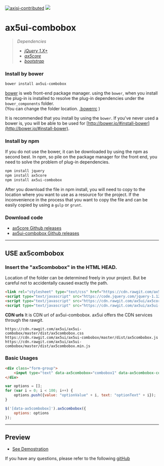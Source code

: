 [![axisj-contributed](https://img.shields.io/badge/AXISJ.com-Contributed-green.svg)](https://github.com/axisj)
![](https://img.shields.io/badge/Seowoo-Mondo&Thomas-red.svg)

# ax5ui-combobox

> *Dependencies*
> * _[jQuery 1.X+](http://jquery.com/)_
> * _[ax5core](http://ax5.io/ax5core)_
> * _[bootstrap](http://getbootstrap.com/)_


### Install by bower
```sh
bower install ax5ui-combobox
```
[bower](http://bower.io/#install-bower) is web front-end package manager.
using the `bower`, when you install the plug-in is installed to resolve the plug-in dependencies under the `bower_components` folder.  
(You can change the folder location. [.bowerrc](http://bower.io/docs/config/#bowerrc-specification) )

It is recommended that you install by using the `bower`. 
If you've never used a bower is, you will be able to be used for [http://bower.io/#install-bower](http://bower.io/#install-bower).

### Install by npm
If you do not use the bower, it can be downloaded by using the npm as second best.
In npm, so pile on the package manager for the front end, you need to solve the problem of plug-in dependencies.

```sh
npm install jquery
npm install ax5core
npm install ax5ui-combobox
```

After you download the file in npm install, you will need to copy to the location where you want to use as a resource for the project.
If the inconvenience in the process that you want to copy the file and can be easily copied by using a `gulp` or `grunt`.

### Download code
- [ax5core Github releases](https://github.com/ax5ui/ax5core/releases)
- [ax5ui-combobox Github releases](https://github.com/ax5ui/ax5ui-combobox/releases)


* * *

## USE ax5combobox

### Insert the "ax5combobox" in the HTML HEAD.

Location of the folder can be determined freely in your project. But be careful not to accidentally caused exactly the path.
```html
<link rel="stylesheet" type="text/css" href="https://cdn.rawgit.com/ax5ui/ax5ui-combobox/master/dist/ax5combobox.css" />
<script type="text/javascript" src="https://code.jquery.com/jquery-1.12.3.min.js"></script>
<script type="text/javascript" src="https://cdn.rawgit.com/ax5ui/ax5core/master/dist/ax5core.min.js"></script>
<script type="text/javascript" src="https://cdn.rawgit.com/ax5ui/ax5ui-combobox/master/dist/ax5combobox.min.js"></script>
```

**CDN urls**
It is CDN url of ax5ui-combobox. ax5ui offers the CDN services through the rawgit.
```
https://cdn.rawgit.com/ax5ui/ax5ui-combobox/master/dist/ax5combobox.css
https://cdn.rawgit.com/ax5ui/ax5ui-combobox/master/dist/ax5combobox.js
https://cdn.rawgit.com/ax5ui/ax5ui-combobox/master/dist/ax5combobox.min.js
```

### Basic Usages
```html
<div class="form-group">
    <input type="text" data-ax5combobox="combobox1" data-ax5combobox-config='{}'/>
</div>
```
```js
var options = [];
for (var i = 0; i < 100; i++) {
    options.push({value: "optionValue" + i, text: "optionText" + i});
}

$('[data-ax5combobox]').ax5combobox({
    options: options
});
```


***

## Preview
- [See Demostration](http://ax5.io/ax5ui-combobox/demo/index.html)

If you have any questions, please refer to the following [gitHub](https://github.com/ax5ui/ax5ui-kernel)